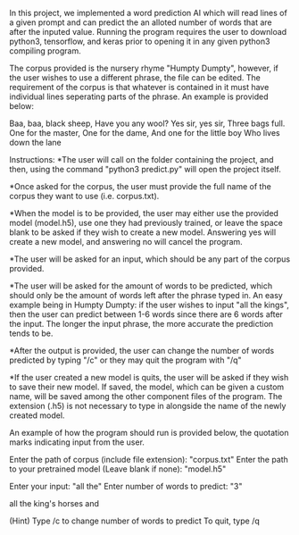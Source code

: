 In this project, we implemented a word prediction AI which will read lines of a given prompt and
can predict the an alloted number of words that are after the inputed value. Running the program
requires the user to download python3, tensorflow, and keras prior to opening it in any given 
python3 compiling program.

The corpus provided is the nursery rhyme "Humpty Dumpty", however, if the user wishes to use a 
different phrase, the file can be edited. The requirement of the corpus is that whatever is 
contained in it must have individual lines seperating parts of the phrase. An example is provided 
below:

Baa, baa, black sheep,
Have you any wool?
Yes sir, yes sir,
Three bags full.
One for the master,
One for the dame,
And one for the little boy
Who lives down the lane
  


Instructions:
*The user will call on the folder containing the project, and then, using the command
 "python3 predict.py" will open the project itself.

*Once asked for the corpus, the user must provide the full name of the corpus they want to use 
(i.e. corpus.txt).

*When the model is to be provided, the user may either use the provided model (model.h5), use 
 one they had previously trained, or leave the space blank to be asked if they wish to create a 
 new model. Answering yes will create a new model, and answering no will cancel the program.

*The user will be asked for an input, which should be any part of the corpus provided.

*The user will be asked for the amount of words to be predicted, which should only be the amount
 of words left after the phrase typed in. An easy example being in Humpty Dumpty: if the user 
 wishes to input "all the kings", then the user can predict between 1-6 words since there are 6 
 words after the input. The longer the input phrase, the more accurate the prediction tends to be.  

*After the output is provided, the user can change the number of words predicted by typing "/c"
 or they may quit the program with "/q"

*If the user created a new model is quits, the user will be asked if they wish to save their new
 model. If saved, the model, which can be given a custom name, will be saved among the other 
 component files of the program. The extension (.h5) is not necessary to type in alongside the 
 name of the newly created model. 



An example of how the program should run is provided below, the quotation marks indicating input 
from the user.



Enter the path of corpus (include file extension): "corpus.txt"
Enter the path to your pretrained model (Leave blank if none): "model.h5"

Enter your input: "all the"
Enter number of words to predict: "3"

all the king's horses and

(Hint) Type /c to change number of words to predict
To quit, type /q
